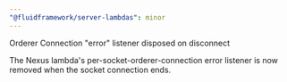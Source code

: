 ```yaml
---
"@fluidframework/server-lambdas": minor
---
```


Orderer Connection "error" listener disposed on disconnect

The Nexus lambda's per-socket-orderer-connection error listener is now removed when the socket connection ends.
